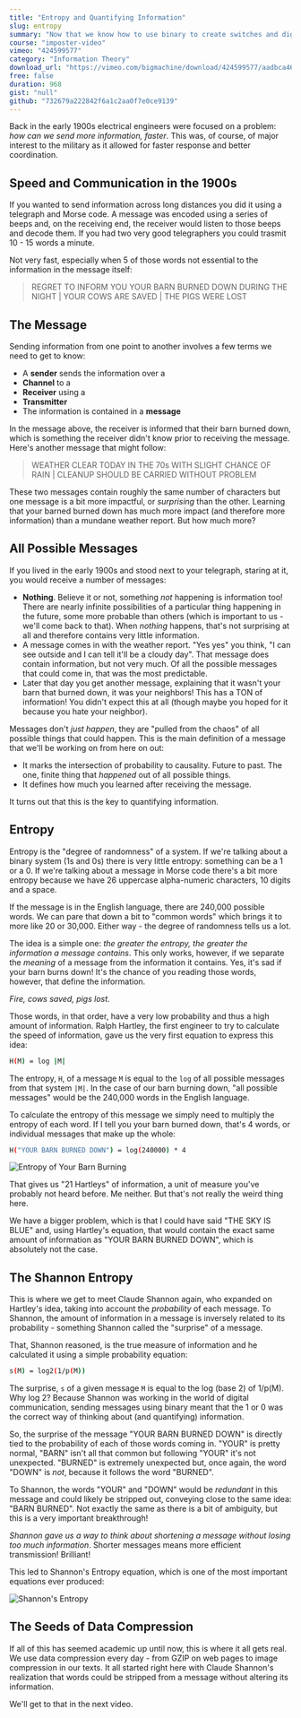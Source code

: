 ```yaml
---
title: "Entropy and Quantifying Information"
slug: entropy
summary: "Now that we know how to use binary to create switches and digitally represent information we need to ask the obvious question: 'is this worthwhile'? Are we improving things and if so, how much?"
course: "imposter-video"
vimeo: "424599577"
category: "Information Theory"
download_url: "https://vimeo.com/bigmachine/download/424599577/aadbca4603"
free: false
duration: 968
gist: "null"
github: "732679a222842f6a1c2aa0f7e0ce9139"
---
```


Back in the early 1900s electrical engineers were focused on a problem: _how can we send more information, faster_. This was, of course, of major interest to the military as it allowed for faster response and better coordination.

## Speed and Communication in the 1900s

If you wanted to send information across long distances you did it using a telegraph and Morse code. A message was encoded using a series of beeps and, on the receiving end, the receiver would listen to those beeps and decode them. If you had two very good telegraphers you could trasmit 10 - 15 words a minute.

Not very fast, especially when 5 of those words not essential to the information in the message itself:

> REGRET TO INFORM YOU YOUR BARN BURNED DOWN DURING THE NIGHT | YOUR COWS ARE SAVED | THE PIGS WERE LOST

## The Message

Sending information from one point to another involves a few terms we need to get to know:

 - A **sender** sends the information over a 
 - **Channel** to a 
 - **Receiver** using a 
 - **Transmitter**
 - The information is contained in a **message**

In the message above, the receiver is informed that their barn burned down, which is something the receiver didn't know prior to receiving the message. Here's another message that might follow:

> WEATHER CLEAR TODAY IN THE 70s WITH SLIGHT CHANCE OF RAIN | CLEANUP SHOULD BE CARRIED WITHOUT PROBLEM

These two messages contain roughly the same number of characters but one message is a bit more impactful, or _surprising_ than the other. Learning that your barned burned down has much more impact (and therefore more information) than a mundane weather report. But how much more?

## All Possible Messages

If you lived in the early 1900s and stood next to your telegraph, staring at it, you would receive a number of messages:

 - **Nothing**. Believe it or not, something _not_ happening is information too! There are nearly infinite possibilities of a particular thing happening in the future, some more probable than others (which is important to us - we'll come back to that). When _nothing_ happens, that's not surprising at all and therefore contains very little information.
 - A message comes in with the weather report. "Yes yes" you think, "I can see outside and I can tell it'll be a cloudy day". That message does contain information, but not very much. Of all the possible messages that could come in, that was the most predictable.
 - Later that day you get another message, explaining that it wasn't your barn that burned down, it was your neighbors! This has a TON of information! You didn't expect this at all (though maybe you hoped for it because you hate your neighbor).

Messages don't _just happen_, they are "pulled from the chaos" of all possible things that could happen. This is the main definition of a message that we'll be working on from here on out:

 - It marks the intersection of probability to causality. Future to past. The one, finite thing that _happened_ out of all possible things.
 - It defines how much you learned after receiving the message.

It turns out that this is the key to quantifying information.

## Entropy

Entropy is the "degree of randomness" of a system. If we're talking about a binary system (1s and 0s) there is very little entropy: something can be a 1 or a 0. If we're talking about a message in Morse code there's a bit more entropy because we have 26 uppercase alpha-numeric characters, 10 digits and a space.

If the message is in the English language, there are 240,000 possible words. We can pare that down a bit to "common words" which brings it to more like 20 or 30,000. Either way - the degree of randomness tells us a lot.

The idea is a simple one: _the greater the entropy, the greater the information a message contains_. This only works, however, if we separate the _meaning_ of a message from the information it contains. Yes, it's sad if your barn burns down! It's the chance of you reading those words, however, that define the information.

_Fire, cows saved, pigs lost_.

Those words, in that order, have a very low probability and thus a high amount of information. Ralph Hartley, the first engineer to try to calculate the speed of information, gave us the very first equation to express this idea:

```sh
H(M) = log |M|
```

The entropy, `H`, of a message `M` is equal to the `log` of all possible messages from that system `|M|`. In the case of our barn burning down, "all possible messages" would be the 240,000 words in the English language.

To calculate the entropy of this message we simply need to multiply the entropy of each word. If I tell you your barn burned down, that's 4 words, or individual messages that make up the whole:

```sh
H("YOUR BARN BURNED DOWN") = log(240000) * 4
```


![Entropy of Your Barn Burning](https://paper-attachments.dropbox.com/s_F26D2570458232DEA699952538884121E501B5D2CFD00A8E735F7510100DA88D_1591133506172_shot_318.jpg)

That gives us "21 Hartleys" of information, a unit of measure you've probably not heard before. Me neither. But that's not really the weird thing here.

We have a bigger problem, which is that I could have said "THE SKY IS BLUE" and, using Hartley's equation, that would contain the exact same amount of information as "YOUR BARN BURNED DOWN", which is absolutely not the case.

## The Shannon Entropy

This is where we get to meet Claude Shannon again, who expanded on Hartley's idea, taking into account the _probability_ of each message. To Shannon, the amount of information in a message is inversely related to its probability - something Shannon called the "surprise" of a message.

That, Shannon reasoned, is the true measure of information and he calculated it using a simple probability equation:

```sh
s(M) = log2(1/p(M))
```

The surprise, `s` of a given message `M` is equal to the log (base 2) of 1/p(M). Why log 2? Because Shannon was working in the world of digital communication, sending messages using binary meant that the 1 or 0 was the correct way of thinking about (and quantifying) information. 

So, the surprise of the message "YOUR BARN BURNED DOWN" is directly tied to the probability of each of those words coming in. "YOUR" is pretty normal, "BARN" isn't all that common but following "YOUR" it's not unexpected. "BURNED" is extremely unexpected but, once again, the word "DOWN" is _not_, because it follows the word "BURNED".

To Shannon, the words "YOUR" and "DOWN" would be _redundant_ in this message and could likely be stripped out, conveying close to the same idea: "BARN BURNED". Not exactly the same as there is a bit of ambiguity, but this is a very important breakthrough!

_Shannon gave us a way to think about shortening a message without losing too much information_. Shorter messages means more efficient transmission! Brilliant!

This led to Shannon's Entropy equation, which is one of the most important equations ever produced:

![Shannon's Entropy](https://paper-attachments.dropbox.com/s_F26D2570458232DEA699952538884121E501B5D2CFD00A8E735F7510100DA88D_1591134192302_shot_320.jpg)

## The Seeds of Data Compression

If all of this has seemed academic up until now, this is where it all gets real. We use data compression every day - from GZIP on web pages to image compression in our texts. It all started right here with Claude Shannon's realization that words could be stripped from a message without altering its information.

We'll get to that in the next video.

